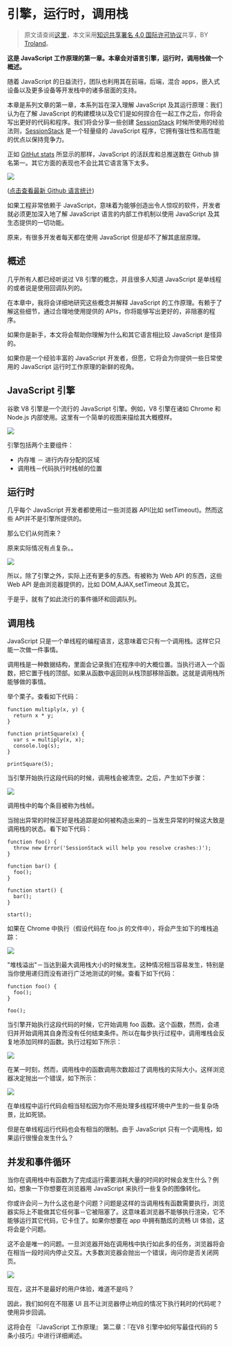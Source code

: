 # 引擎，运行时，调用栈

> 原文请查阅[这里](https://blog.sessionstack.com/how-does-javascript-actually-work-part-1-b0bacc073cf)，本文采用[知识共享署名 4.0 国际许可协议](http://creativecommons.org/licenses/by/4.0/)共享，BY [Troland](https://github.com/Troland)。

**这是  JavaScript 工作原理的第一章。本章会对语言引擎，运行时，调用栈做一个概述。**

随着 JavaScript 的日益流行，团队也利用其在前端，后端，混合 apps，嵌入式设备以及更多设备等开发栈中的诸多层面的支持。

本章是系列文章的第一章，本系列旨在深入理解  JavaScript  及其运行原理：我们认为在了解 JavaScript 的构建模块以及它们是如何捏合在一起工作之后，你将会写出更好的代码和程序。我们将会分享一些创建 [SessionStack](https://www.sessionstack.com/?utm_source=medium&utm_medium=source&utm_content=javascript-series-post1-intro) 时候所使用的经验法则，[SessionStack](https://www.sessionstack.com/?utm_source=medium&utm_medium=source&utm_content=javascript-series-post1-intro) 是一个轻量级的 JavaScript 程序，它拥有强壮性和高性能的优点以保持竞争力。

正如 [GitHut stats](http://githut.info/) 所显示的那样，JavaScript 的活跃库和总推送数在 Github 排名第一。其它方面的表现也不会比其它语言落下太多。

![](https://user-images.githubusercontent.com/1475173/40289980-03f75c32-5cee-11e8-8b88-6920c354c87e.png)

([点击查看最新 Github 语言统计](https://madnight.github.io/githut/))

如果工程非常依赖于 JavaScript，意味着为能够创造出令人惊叹的软件，开发者就必须更加深入地了解 JavaScript 语言的内部工作机制以使用 JavaScript 及其生态提供的一切功能。

原来，有很多开发者每天都在使用 JavaScript 但是却不了解其底层原理。

## 概述

几乎所有人都已经听说过 V8 引擎的概念，并且很多人知道 JavaScript 是单线程的或者说是使用回调队列的。

在本章中，我将会详细地研究这些概念并解释 JavaScript 的工作原理。有赖于了解这些细节，通过合理地使用提供的 APIs，你将能够写出更好的，非阻塞的程序。

如果你是新手，本文将会帮助你理解为什么和其它语言相比较 JavaScript 是怪异的。

如果你是一个经验丰富的 JavaScript 开发者，但愿，它将会为你提供一些日常使用的 JavaScript 运行时工作原理的新鲜的视角。

## JavaScript 引擎

谷歌 V8 引擎是一个流行的 JavaScript 引擎。例如，V8 引擎在诸如 Chrome 和 Node.js 内部使用。这里有一个简单的视图来描绘其大概模样。

![](https://user-images.githubusercontent.com/1475173/40290010-30290030-5cee-11e8-9bb1-3fb6faae7359.png)

引擎包括两个主要组件：

* 内存堆 － 进行内存分配的区域
* 调用栈－代码执行时栈帧的位置

## 运行时

几乎每个 JavaScript 开发者都使用过一些浏览器 API(比如 setTimeout)。然而这些 API并不是引擎所提供的。

那么它们从何而来？

原来实际情况有点复杂。。

![](https://user-images.githubusercontent.com/1475173/40288048-fc615fc2-5ce3-11e8-9f1e-e96489238538.png)

所以，除了引擎之外，实际上还有更多的东西。有被称为 Web API 的东西，这些 Web API 是由浏览器提供的，比如 DOM,AJAX,setTimeout 及其它。

于是乎，就有了如此流行的事件循环和回调队列。

## 调用栈

JavaScript 只是一个单线程的编程语言，这意味着它只有一个调用栈。这样它只能一次做一件事情。

调用栈是一种数据结构，里面会记录我们在程序中的大概位置。当执行进入一个函数，把它置于栈的顶部。如果从函数中返回则从栈顶部移除函数。这就是调用栈所能够做的事情。

举个栗子。查看如下代码：

```
function multiply(x, y) {
  return x * y;
}

function printSquare(x) {
  var s = multiply(x, x);
  console.log(s);
}

printSquare(5);
```

当引擎开始执行这段代码的时候，调用栈会被清空。之后，产生如下步骤：

![](https://user-images.githubusercontent.com/1475173/40290072-74dee8fc-5cee-11e8-97bf-23d11571e8a6.png)

调用栈中的每个条目被称为栈帧。

当抛出异常的时候正好是栈追踪是如何被构造出来的－当发生异常的时候这大致是调用栈的状态。看下如下代码：

```
function foo() {
  throw new Error('SessionStack will help you resolve crashes:)');
}

function bar() {
  foo();
}

function start() {
  bar();
}

start();
```

如果在 Chrome 中执行（假设代码在 foo.js 的文件中），将会产生如下的堆栈追踪：

![](https://user-images.githubusercontent.com/1475173/40290093-8c12a194-5cee-11e8-8efa-c5c0bee2df74.png)

"堆栈溢出"－当达到最大调用栈大小的时候发生。这种情况相当容易发生，特别是当你使用递归而没有进行广泛地测试的时候。查看下如下代码：

```
function foo() {
  foo();
}

foo();
```

当引擎开始执行这段代码的时候，它开始调用 foo 函数。这个函数，然而，会递归并开始调用其自身而没有任何结束条件。所以在每步执行过程中，调用堆栈会反复地添加同样的函数。执行过程如下所示：

![](https://user-images.githubusercontent.com/1475173/40290111-a126eb12-5cee-11e8-8fe5-ff36434c7013.png)

在某一时刻，然而，调用栈中的函数调用次数超过了调用栈的实际大小，这样浏览器决定抛出一个错误，如下所示：

![](https://user-images.githubusercontent.com/1475173/40290127-b46b631a-5cee-11e8-8437-9e42419b2a48.png)

在单线程中运行代码会相当轻松因为你不用处理多线程环境中产生的一些复杂场景，比如死锁。

但是在单线程运行代码也会有相当的限制。由于 JavaScript 只有一个调用栈，如果运行很慢会发生什么？

## 并发和事件循环

当你在调用栈中有函数为了完成运行需要消耗大量的时间的时候会发生什么？例如，想象一下你想要在浏览器用 JavaScript 来执行一些复杂的图像转化。

你或许会问－为什么这也是个问题？问题是这样的当调用栈有函数需要执行，浏览器实际上不能做其它任何事－它被阻塞了。这意味着浏览器不能够执行渲染，它不能够运行其它代码，它卡住了。如果你想要在 app 中拥有酷炫的流畅 UI 体验，这将会是个问题。

这不会是唯一的问题。一旦浏览器开始在调用栈中执行如此多的任务，浏览器将会在相当一段时间内停止交互。大多数浏览器会抛出一个错误，询问你是否关闭网页。

![](https://user-images.githubusercontent.com/1475173/40287991-b76a14b8-5ce3-11e8-9808-242e1c6501ba.jpeg)

现在，这并不是最好的用户体验，难道不是吗？

因此，我们如何在不阻塞 UI 且不让浏览器停止响应的情况下执行耗时的代码呢？使用异步回调。

这将会在 『JavaScript 工作原理』 第二章：『在V8 引擎中如何写最佳代码的 5 条小技巧』中进行详细阐述。
